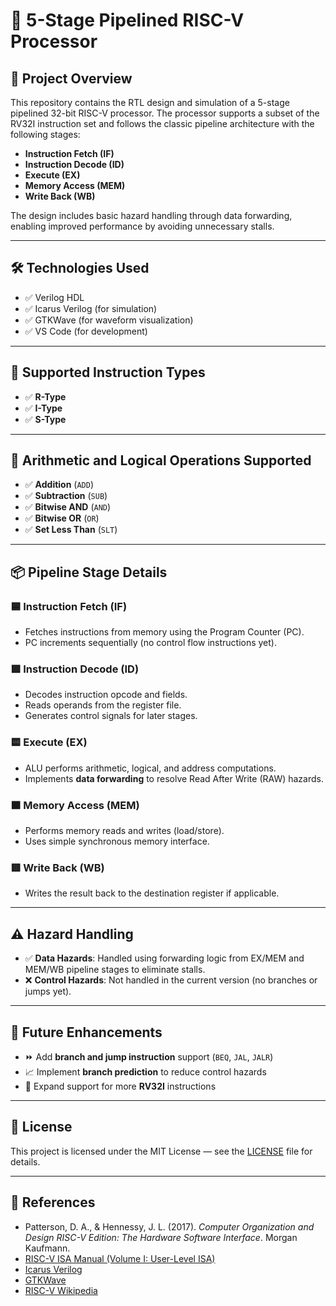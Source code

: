 # 🚀 5-Stage Pipelined RISC-V Processor

## 📌 Project Overview

This repository contains the RTL design and simulation of a 5-stage pipelined 32-bit RISC-V processor. The processor supports a subset of the RV32I instruction set and follows the classic pipeline architecture with the following stages:

- **Instruction Fetch (IF)**
- **Instruction Decode (ID)**
- **Execute (EX)**
- **Memory Access (MEM)**
- **Write Back (WB)**

The design includes basic hazard handling through data forwarding, enabling improved performance by avoiding unnecessary stalls.

---

## 🛠️ Technologies Used

- ✅ Verilog HDL
- ✅ Icarus Verilog (for simulation)
- ✅ GTKWave (for waveform visualization)
- ✅ VS Code (for development)

---

## 🧮 Supported Instruction Types

- ✅ **R-Type** 
- ✅ **I-Type** 
- ✅ **S-Type**

---

## 🧠 Arithmetic and Logical Operations Supported

- ✅ **Addition** (`ADD`)
- ✅ **Subtraction** (`SUB`)
- ✅ **Bitwise AND** (`AND`)
- ✅ **Bitwise OR** (`OR`)
- ✅ **Set Less Than** (`SLT`)

---

## 📦 Pipeline Stage Details

### 🟦 Instruction Fetch (IF)
- Fetches instructions from memory using the Program Counter (PC).
- PC increments sequentially (no control flow instructions yet).

### 🟩 Instruction Decode (ID)
- Decodes instruction opcode and fields.
- Reads operands from the register file.
- Generates control signals for later stages.

### 🟨 Execute (EX)
- ALU performs arithmetic, logical, and address computations.
- Implements **data forwarding** to resolve Read After Write (RAW) hazards.

### 🟧 Memory Access (MEM)
- Performs memory reads and writes (load/store).
- Uses simple synchronous memory interface.

### 🟥 Write Back (WB)
- Writes the result back to the destination register if applicable.

---

## ⚠️ Hazard Handling

- ✅ **Data Hazards**: Handled using forwarding logic from EX/MEM and MEM/WB pipeline stages to eliminate stalls.
- ❌ **Control Hazards**: Not handled in the current version (no branches or jumps yet).

---

## 🚀 Future Enhancements

- ⏩ Add **branch and jump instruction** support (`BEQ`, `JAL`, `JALR`)
- 📈 Implement **branch prediction** to reduce control hazards
- 🔧 Expand support for more **RV32I** instructions

---

## 📄 License

This project is licensed under the MIT License — see the [LICENSE](./LICENSE) file for details.

---

## 🔗 References

- Patterson, D. A., & Hennessy, J. L. (2017). *Computer Organization and Design RISC-V Edition: The Hardware Software Interface*. Morgan Kaufmann.
- [RISC-V ISA Manual (Volume I: User-Level ISA)](https://riscv.org/technical/specifications/)
- [Icarus Verilog](http://iverilog.icarus.com/)
- [GTKWave](http://gtkwave.sourceforge.net/)
- [RISC-V Wikipedia](https://en.wikipedia.org/wiki/RISC-V)
